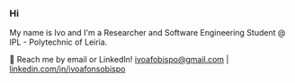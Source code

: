 ### Hi

My name is Ivo and I'm a Researcher and Software Engineering Student @ IPL - Polytechnic of Leiria.

💬 Reach me by email or LinkedIn! ivoafobispo@gmail.com | [linkedin.com/in/ivoafonsobispo](http://linkedin.com/in/ivoafonsobispo)
